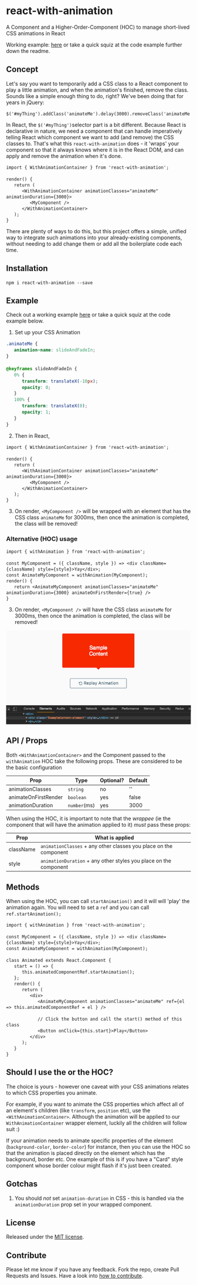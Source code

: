 # react-with-animation

A Component and a Higher-Order-Component (HOC) to manage short-lived CSS animations in React

Working example: [here](https://lucastobrazil.github.io/react-with-animation-example/) or take a quick squiz at the code example further down the readme.

## Concept
Let's say you want to temporarily add a CSS class to a React component to play a little animation, and when the animation's finished, remove the class. Sounds like a simple enough thing to do, right? We've been doing that for years in jQuery:
```
$('#myThing').addClass('animateMe').delay(3000).removeClass('animateMe');
```
In React, the `$('#myThing')`selector part is a bit different. Because React is declarative in nature, we need  a component that can handle imperatively telling React which component we want to add (and remove) the CSS classes to. That's what this `react-with-animation` does - it 'wraps' your component so that it always knows where it is in the React DOM, and can apply and remove the animation when it's done.
```JSX
import { WithAnimationContainer } from 'react-with-animation';

render() {
   return (
      <WithAnimationContainer animationClasses="animateMe" animationDuration={3000}>
         <MyComponent />
      </WithAnimationContainer>
   );
}
```
There are plenty of ways to do this, but this project offers a simple, unified way to integrate such animations into your already-existing components, without needing to add change them or add all the boilerplate code each time.

## Installation
```
npm i react-with-animation --save
```
## Example
Check out a working example [here](https://lucastobrazil.github.io/react-with-animation-example/) or take a quick squiz at the code example below.

1. Set up your CSS Animation
```CSS
.animateMe {
   animation-name: slideAndFadeIn; 
}

@keyframes slideAndFadeIn {
   0% {
      transform: translateX(-10px);
      opacity: 0;
   }
   100% {
      transform: translateX(0);
      opacity: 1;
   }   
}
```

2. Then in React, 
```JSX
import { WithAnimationContainer } from 'react-with-animation';

render() {
   return (
      <WithAnimationContainer animationClasses="animateMe" animationDuration={3000}>
         <MyComponent />
      </WithAnimationContainer>
   );
}
```
3. On render, `<MyComponent />` will be wrapped with an element that has the CSS class `animateMe` for 3000ms, then once the animation is completed, the class will be removed!

### Alternative (HOC) usage
```JSX
import { withAnimation } from 'react-with-animation';

const MyComponent = ({ className, style }) => <div className={className} style={style}>Yay</div>;
const AnimateMyComponent = withAnimation(MyComponent);
render() {
   return <AnimateMyComponent animationClasses="animateMe" animationDuration={3000} animateOnFirstRender={true} />
}
```
3. On render, `<MyComponent />` will have the CSS class `animateMe` for 3000ms, then once the animation is completed, the class will be removed!

<img src="https://github.com/lucastobrazil/react-with-animation-example/blob/master/src/example-withAnimation.gif" />

## API / Props
Both `<WithAnimationContainer>` and the Component passed to the `withAnimation` HOC take the following props. These are considered to be the basic configuration

| Prop     	| Type          	| Optional? 	| Default 	|
|----------	|---------------	|-----------	|---------	|
| animationClasses 	| `string`  	| no     	| '' |
| animateOnFirstRender 	| `boolean`      	| yes       	| false |
| animationDuration 	| `number`(ms) 	| yes        	| 3000 |

When using the HOC, it is important to note that the *wrappee* (ie the component that will have the animation applied to it) *must* pass these props:

| Prop     	| What is applied          	|
|----------	|---------------	|
| className 	| `animationClasses` + any other classes you place on the component |
| style 	| `animationDuration` + any other styles you place on the component |

## Methods
When using the HOC, you can call `startAnimation()` and it will will 'play' the animation again.
You will need to set a `ref` and you can call `ref.startAnimation();`

```JSX
import { withAnimation } from 'react-with-animation';

const MyComponent = ({ className, style }) => <div className={className} style={style}>Yay</div>;
const AnimateMyComponent = withAnimation(MyComponent);

class Animated extends React.Component {
   start = () => {
      this.animatedComponentRef.startAnimation();
   };
   render() {
      return (
         <div>
            <AnimateMyComponent animationClasses="animateMe" ref={el => this.animatedComponentRef = el } />

            // Click the button and call the start() method of this class
            <Button onClick={this.start}>Play</Button>
         </div>
      );
   }
}
```
## Should I use the <WithAnimationContainer> or the HOC?
The choice is yours - however one caveat with your CSS animations relates to which CSS properties you animate. 
   
For example, if you want to animate the CSS properties which affect all of an element's children (like `transform`, `position` etc), use the `<WithAnimationContainer>`. Although the animation will be applied to our `WithAnimationContainer` wrapper element, luckily all the children will follow suit :)

If your animation needs to animate specific properties of the element (`background-color`, `border-color`) for instance, then you can use the HOC so that the animation is placed directly on the element which has the background, border etc. One example of this is if you have a "Card" style component whose border colour might flash if it's just been created. 


## Gotchas
1. You should *not* set `animation-duration` in CSS - this is handled via the `animationDuration` prop set in your wrapped component.

## License

Released under the [MIT license](https://opensource.org/licenses/MIT).

## Contribute

Please let me know if you have any feedback. Fork the repo, create Pull Requests and Issues. Have a look into [how to contribute](/CONTRIBUTE.md).
